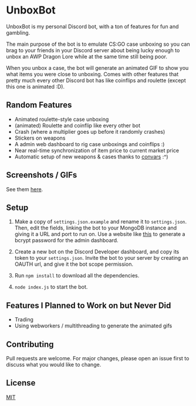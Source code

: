 # UnboxBot
UnboxBot is my personal Discord bot, with a ton of features for fun and gambling.

The main purpose of the bot is to emulate CS:GO case unboxing so you can brag to your friends in your Discord server about being lucky enough to unbox an AWP Dragon Lore while at the same time still being poor.

When you unbox a case, the bot will generate an animated GIF to show you what items you were close to unboxing. Comes with other features that pretty much every other Discord bot has like coinflips and roulette (except this one is animated :D).

## Random Features
* Animated roulette-style case unboxing 
* (animated) Roulette and coinflip like every other bot
* Crash (where a multiplier goes up before it randomly crashes) 
* Stickers on weapons
* A admin web dashboard to rig case unboxings and coinflips :)
* Near real-time synchronization of item price to current market price
* Automatic setup of new weapons & cases thanks to [convars](http://convars.com/case/en) :^)

## Screenshots / GIFs
See them [here](SCREENSHOTS.md).

## Setup
1. Make a copy of `settings.json.example` and rename it to `settings.json`. Then, edit the fields, linking the bot to your MongoDB instance and giving it a URL and port to run on. Use a website like [this](https://bcrypt-generator.com/) to generate a bcrypt password for the admin dashboard.

2. Create a new bot on the Discord Developer dashboard, and copy its token to your `settings.json`. Invite the bot to your server by creating an OAUTH url, and give it the bot scope permission.

3. Run `npm install` to download all the dependencies.

4. `node index.js` to start the bot.

## Features I Planned to Work on but Never Did
* Trading
* Using webworkers / multithreading to generate the animated gifs

## Contributing
Pull requests are welcome. For major changes, please open an issue first to discuss what you would like to change.

## License
[MIT](https://choosealicense.com/licenses/mit/)